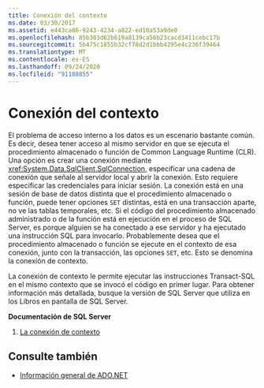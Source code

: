 ```yaml
---
title: Conexión del contexto
ms.date: 03/30/2017
ms.assetid: e443ca86-9243-4234-a822-ed10a53a9de0
ms.openlocfilehash: 85b303d62b619a8139ca56b23cacd3411cebc17b
ms.sourcegitcommit: 5b475c1855b32cf78d2d1bbb4295e4c236f39464
ms.translationtype: MT
ms.contentlocale: es-ES
ms.lasthandoff: 09/24/2020
ms.locfileid: "91188855"
---
```

# <a name="the-context-connection"></a>Conexión del contexto

El problema de acceso interno a los datos es un escenario bastante común. Es decir, desea tener acceso al mismo servidor en que se ejecuta el procedimiento almacenado o función de Common Language Runtime (CLR). Una opción es crear una conexión mediante <xref:System.Data.SqlClient.SqlConnection>, especificar una cadena de conexión que señale al servidor local y abrir la conexión. Esto requiere especificar las credenciales para iniciar sesión. La conexión está en una sesión de base de datos distinta que el procedimiento almacenado o función, puede tener opciones `SET` distintas, está en una transacción aparte, no ve las tablas temporales, etc. Si el código del procedimiento almacenado administrado o de la función está en ejecución en el proceso de SQL Server, es porque alguien se ha conectado a ese servidor y ha ejecutado una instrucción SQL para invocarlo. Probablemente desea que el procedimiento almacenado o función se ejecute en el contexto de esa conexión, junto con la transacción, las opciones `SET`, etc. Esto se denomina la conexión de contexto.  
  
 La conexión de contexto le permite ejecutar las instrucciones Transact-SQL en el mismo contexto que se invocó el código en primer lugar. Para obtener información más detallada, busque la versión de SQL Server que utiliza en los Libros en pantalla de SQL Server.  
  
 **Documentación de SQL Server**  
  
1. [La conexión de contexto](/sql/relational-databases/clr-integration/data-access/context-connection)  
  
## <a name="see-also"></a>Consulte también

- [Información general de ADO.NET](../ado-net-overview.md)
